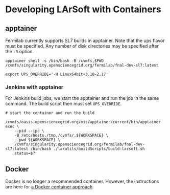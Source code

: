 
# Developing LArSoft with Containers

## apptainer

Fermilab currently supports SL7 builds in apptainer.  Note that the ups flavor must be specified. Any number of disk directories may be specified after the `-B` option.
```
apptainer shell -s /bin/bash -B /cvmfs,$PWD /cvmfs/singularity.opensciencegrid.org/fermilab/fnal-dev-sl7:latest

export UPS_OVERRIDE='-H Linux64bit+3.10-2.17'

```

### Jenkins with apptainer

For Jenkins build jobs, we start the apptainer and run the job in the same command.  The build script then must set `UPS_OVERRIDE`.
```
# start the container and run the build
    /cvmfs/oasis.opensciencegrid.org/mis/apptainer/current/bin/apptainer exec \
    --pid --ipc \
    -B /etc/hosts,/tmp,/cvmfs/,${WORKSPACE} \
    --pwd ${WORKSPACE} \
    /cvmfs/singularity.opensciencegrid.org/fermilab/fnal-dev-sl7:latest /bin/bash ./larutils/buildScripts/build-larsoft.sh
    status=$?
```

## Docker

Docker is no longer a recommended container.  However, the instructions are here for [a Docker container approach](Developing_LArSoft_on_Unsupported_Operating_Systems_with_Docker).

